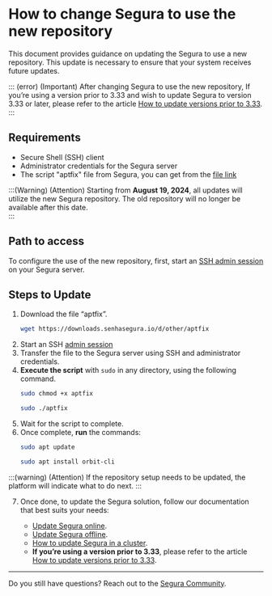# How to change Segura to use the new repository

This document provides guidance on updating the Segura to use a new repository. This update is necessary to ensure that your system receives future updates.

::: (error) (Important)
After changing Segura to use the new repository, If you’re using a version prior to 3.33 and wish to update Segura to version 3.33 or later, please refer to the article [How to update versions prior to 3.33](/v4/docs/how-to-update-senhasegura-in-stages).
:::

## Requirements

- Secure Shell (SSH) client  
- Administrator credentials for the Segura server  
- The script "aptfix" file from Segura, you can get from the [file link](https://downloads.senhasegura.io/d/other/aptfix)

:::(Warning) (Attention)
Starting from **August 19, 2024**, all updates will utilize the new Segura repository. The old repository will no longer be available after this date.  
:::

## Path to access

To configure the use of the new repository, first, start an [SSH admin session](/v4/docs/administration-ssh-access) on your Segura server.

## Steps to Update

1. Download the file “aptfix”.  
    ```bash
    wget https://downloads.senhasegura.io/d/other/aptfix
    ```
2. Start an SSH [admin session](/v4/docs/administration-ssh-access)  
3. Transfer the file to the Segura server using SSH and administrator credentials.  
4. **Execute the script** with `sudo` in any directory, using the following command.  
    ```bash
    sudo chmod +x aptfix
    ```
    ```bash
    sudo ./aptfix
    ```
5. Wait for the script to complete.  
6. Once complete, **run** the commands:
    ```bash
    sudo apt update
    ```
    ```bash
    sudo apt install orbit-cli
    ```
:::(warning) (Attention)
If the repository setup needs to be updated, the platform will indicate what to do next.
:::

7. Once done, to update the Segura solution, follow our documentation that best suits your needs:

    - [Update Segura online](/v4/docs/installation-how-to-update-Segura-online).
    - [Update Segura offline](/v4/docs/installation-how-to-update-Segura-offline).
    - [How to update Segura in a cluster](/v4/docs/installation-how-to-update-cluster).
    - **If you’re using a version prior to 3.33**, please refer to the article [How to update versions prior to 3.33](/v4/docs/how-to-update-Segura-in-stages).

* * *

Do you still have questions? Reach out to the [Segura Community](https://community.senhasegura.io/).
